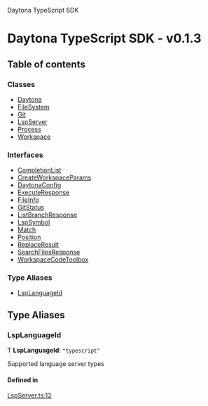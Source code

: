Daytona TypeScript SDK

# Daytona TypeScript SDK - v0.1.3

## Table of contents

### Classes

- [Daytona](classes/Daytona.md)
- [FileSystem](classes/FileSystem.md)
- [Git](classes/Git.md)
- [LspServer](classes/LspServer.md)
- [Process](classes/Process.md)
- [Workspace](classes/Workspace.md)

### Interfaces

- [CompletionList](interfaces/CompletionList.md)
- [CreateWorkspaceParams](interfaces/CreateWorkspaceParams.md)
- [DaytonaConfig](interfaces/DaytonaConfig.md)
- [ExecuteResponse](interfaces/ExecuteResponse.md)
- [FileInfo](interfaces/FileInfo.md)
- [GitStatus](interfaces/GitStatus.md)
- [ListBranchResponse](interfaces/ListBranchResponse.md)
- [LspSymbol](interfaces/LspSymbol.md)
- [Match](interfaces/Match.md)
- [Position](interfaces/Position.md)
- [ReplaceResult](interfaces/ReplaceResult.md)
- [SearchFilesResponse](interfaces/SearchFilesResponse.md)
- [WorkspaceCodeToolbox](interfaces/WorkspaceCodeToolbox.md)

### Type Aliases

- [LspLanguageId](README.md#lsplanguageid)

## Type Aliases

### LspLanguageId

Ƭ **LspLanguageId**: ``"typescript"``

Supported language server types

#### Defined in

[LspServer.ts:12](https://github.com/daytonaio/sdk/blob/b45168f061cd6be86cb18d4f6da11d28c59292bf/packages/typescript/src/LspServer.ts#L12)
